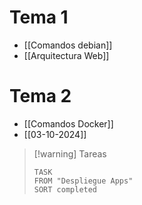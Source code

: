 # Tema 1
- [[Comandos debian]]
- [[Arquitectura Web]]
# Tema 2
- [[Comandos Docker]]
- [[03-10-2024]]



> [!warning] Tareas
> ```dataview
> TASK 
> FROM "Despliegue Apps"
> SORT completed
> ```